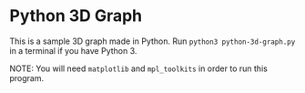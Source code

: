 # Python 3D Graph
This is a sample 3D graph made in Python. Run `python3 python-3d-graph.py` in a terminal if you have Python 3.

NOTE: You will need `matplotlib` and `mpl_toolkits` in order to run this program.
